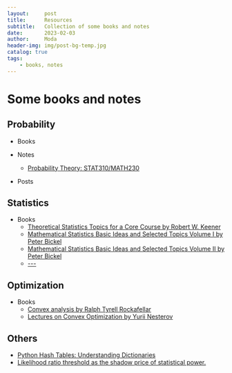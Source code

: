 ```yaml
---
layout:     post
title:      Resources
subtitle:   Collection of some books and notes
date:       2023-02-03
author:     Moda
header-img: img/post-bg-temp.jpg
catalog: true
tags:
    - books, notes
---
```


# Some books and notes

## Probability
* Books
* Notes
    - [Probability Theory: STAT310/MATH230](https://1drv.ms/b/s!Ao9XkuYvIZQIlV09UrWhRYe_ynVn?e=Er6qjD)

* Posts

## Statistics
* Books
    - [Theoretical Statistics Topics for a Core Course by Robert W. Keener](https://1drv.ms/b/s!Ao9XkuYvIZQIlWPA1LCpww-uc7EP?e=P203bZ)
    - [Mathematical Statistics Basic Ideas and Selected Topics Volume I by Peter Bickel](https://1drv.ms/b/s!Ao9XkuYvIZQIlWSk5S-e9N3wc1ck?e=Bx12HP)
    - [Mathematical Statistics Basic Ideas and Selected Topics Volume II by Peter Bickel](https://1drv.ms/b/s!Ao9XkuYvIZQIlWXMck0LywB44SXR?e=ZKy15i)
    - [---](https://drive.google.com/file/d/1tFn9Q0dkC5H0fxSojPVzoqd6iQXt7p5E/view?usp=share_link)

## Optimization
* Books
    - [Convex analysis by Ralph Tyrell Rockafellar](https://1drv.ms/b/s!Ao9XkuYvIZQIlWCW54bH34QoaeId?e=8qkCAp)
    - [Lectures on Convex Optimization by Yurii Nesterov](https://1drv.ms/b/s!Ao9XkuYvIZQIlWEXQ6iY9tQiFaDj?e=kNtllE)

## Others
* [Python Hash Tables: Understanding Dictionaries](https://thepythoncorner.com/posts/2020-08-21-hash-tables-understanding-dictionaries/)
* [Likelihood ratio threshold as the shadow price of statistical power.](http://bactra.org/weblog/630.html)